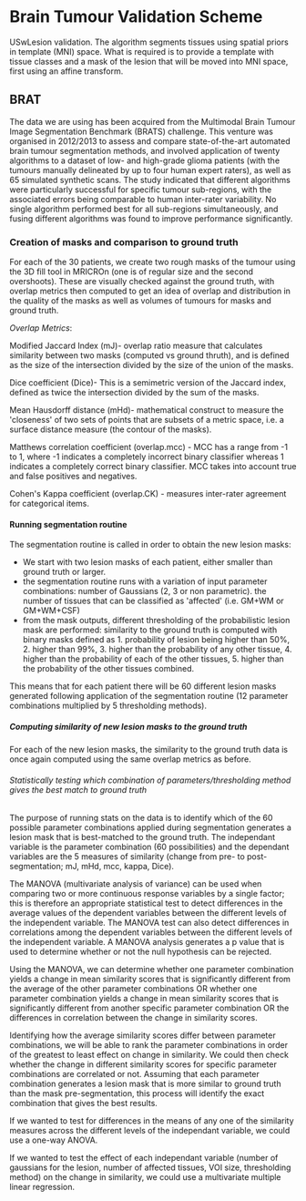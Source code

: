 # Brain Tumour Validation Scheme

USwLesion validation. The algorithm segments tissues using spatial priors in template (MNI) space. What is required is to provide a template with tissue classes and a mask of the lesion that will be moved into MNI space, first using an affine transform.

## BRAT

The data we are using has been acquired from the Multimodal Brain Tumour Image Segmentation Benchmark (BRATS) challenge. This venture was organised in 2012/2013 to assess and compare state-of-the-art automated brain tumour segmentation methods, and involved application of twenty algorithms to a dataset of low- and high-grade glioma patients (with the tumours manually delineated by up to four human expert raters), as well as 65 simulated synthetic scans. The study indicated that different algorithms were particularly successful for specific tumour sub-regions, with the associated errors being comparable to human inter-rater variability. No single algorithm performed best for all sub-regions simultaneously, and fusing different algorithms was found to improve performance significantly.

### Creation of masks and comparison to ground truth

For each of the 30 patients, we create two rough masks of the tumour using the 3D fill tool in MRICROn (one is of regular size and the second overshoots). These are visually checked against the ground truth, with overlap metrics then computed to get an idea of overlap and distribution in the quality of the masks as well as volumes of tumours for masks and ground truth.

*_Overlap Metrics_*:

Modified Jaccard Index (mJ)- overlap ratio measure that calculates similarity between two masks (computed vs ground thruth), and is defined as the size of the intersection divided by the size of the union of the masks.  

Dice coefficient (Dice)- This is a semimetric version of the Jaccard index, defined as twice the intersection divided by the sum of the masks.

Mean Hausdorff distance (mHd)- mathematical construct to measure the 'closeness' of two sets of points that are subsets of a metric space, i.e. a surface distance measure (the contour of the masks).

Matthews correlation coefficient (overlap.mcc) - MCC has a range from -1 to 1, where -1 indicates a completely incorrect binary classifier whereas 1 indicates a completely correct binary classifier. MCC takes into account true and false positives and negatives.

Cohen's Kappa coefficient (overlap.CK) - measures inter-rater agreement for categorical items.



#### Running segmentation routine

The segmentation routine is called in order to obtain the new lesion masks:  
- We start with two lesion masks of each patient, either smaller than ground truth or larger.  
- the segmentation routine runs with a variation of input parameter combinations: number of Gaussians (2, 3 or non parametric). the number of tissues that can be classified as 'affected' (i.e. GM+WM or GM+WM+CSF)
- from the mask outputs, different thresholding of the probabilistic lesion mask are performed: similarity to the ground truth is computed with binary masks defined as 1. probability of lesion being higher than 50%, 2. higher than 99%, 3. higher than the probability of any other tissue, 4. higher than the probability of each of the other tissues, 5. higher than the probability of the other tissues combined.  

This means that for each patient there will be 60 different lesion masks generated following application of the segmentation routine (12 parameter combinations multiplied by 5 thresholding methods).

##### Computing similarity of new lesion masks to the ground truth

For each of the new lesion masks, the similarity to the ground truth data is once again computed using the same overlap metrics as before.

###### Statistically testing which combination of parameters/thresholding method gives the best match to ground truth

The purpose of running stats on the data is to identify which of the 60 possible parameter combinations applied during segmentation generates a lesion mask that is best-matched to the ground truth.
The independant variable is the parameter combination (60 possibilities) and the dependant variables are the 5 measures of similarity (change from pre- to post-segmentation; mJ, mHd, mcc, kappa, Dice).

The MANOVA (multivariate analysis of variance) can be used when comparing two or more continuous response variables by a single factor; this is therefore an appropriate statistical test to detect differences in the average values of the dependent variables between the different levels of the independent variable.
The MANOVA test can also detect differences in correlations among the dependent variables between the different levels of the independent variable. A MANOVA analysis generates a p value that is used to determine whether or not the null hypothesis can be rejected.

Using the MANOVA, we can determine whether one parameter combination yields a change in mean similarity scores that is significantly different from the average of the other parameter combinations OR whether one parameter combination yields a change in mean similarity scores that is significantly different from another specific parameter combination OR the differences in correlation between the change in similarity scores.

Identifying how the average similarity scores differ between parameter combinations, we will be able to rank the parameter combinations in order of the greatest to least effect on change in similarity.
We could then check whether the change in different similarity scores for specific parameter combinations are correlated or not.
Assuming that each parameter combination generates a lesion mask that is more similar to ground truth than the mask pre-segmentation, this process will identify the exact combination that gives the best results.

If we wanted to test for differences in the means of any one of the similarity measures across the different levels of the independant variable, we could use a one-way ANOVA.

If we wanted to test the effect of each independant variable (number of gaussians for the lesion, number of affected tissues, VOI size, thresholding method) on the change in similarity, we could use a multivariate multiple linear regression. 

